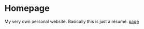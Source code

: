 # Homepage
My very own personal website. Basically this is just a résumé.
[page](https://kirill26031.github.io/homepage/)

